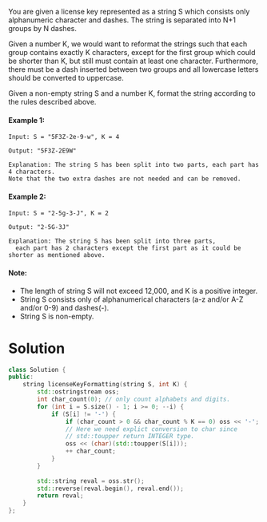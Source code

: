 You are given a license key represented as a string S which consists only alphanumeric character and dashes. The string is separated into N+1 groups by N dashes.

Given a number K, we would want to reformat the strings such that each group contains exactly K characters, except for the first group which could be shorter than K, but still must contain at least one character. Furthermore, there must be a dash inserted between two groups and all lowercase letters should be converted to uppercase.

Given a non-empty string S and a number K, format the string according to the rules described above.

#### Example 1:

```
Input: S = "5F3Z-2e-9-w", K = 4

Output: "5F3Z-2E9W"

Explanation: The string S has been split into two parts, each part has 4 characters.
Note that the two extra dashes are not needed and can be removed.
```

#### Example 2:

```
Input: S = "2-5g-3-J", K = 2

Output: "2-5G-3J"

Explanation: The string S has been split into three parts, 
  each part has 2 characters except the first part as it could be shorter as mentioned above.
```

#### Note:

* The length of string S will not exceed 12,000, and K is a positive integer.
* String S consists only of alphanumerical characters (a-z and/or A-Z and/or 0-9) and dashes(-).
* String S is non-empty.

# Solution

```cpp
class Solution {
public:
    string licenseKeyFormatting(string S, int K) {
        std::ostringstream oss;
        int char_count(0); // only count alphabets and digits.
        for (int i = S.size() - 1; i >= 0; --i) {
            if (S[i] != '-') {
                if (char_count > 0 && char_count % K == 0) oss << '-';
                // Here we need explict conversion to char since
                // std::toupper return INTEGER type.
                oss << (char)(std::toupper(S[i]));
                ++ char_count;
            }
        }
        
        std::string reval = oss.str();
        std::reverse(reval.begin(), reval.end());
        return reval;
    }
};
```
